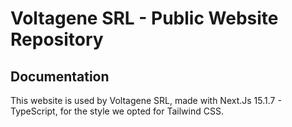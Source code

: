 # Voltagene SRL - Public Website Repository

## Documentation

This website is used by Voltagene SRL, made with Next.Js 15.1.7 - TypeScript, for the style we opted for Tailwind CSS.
